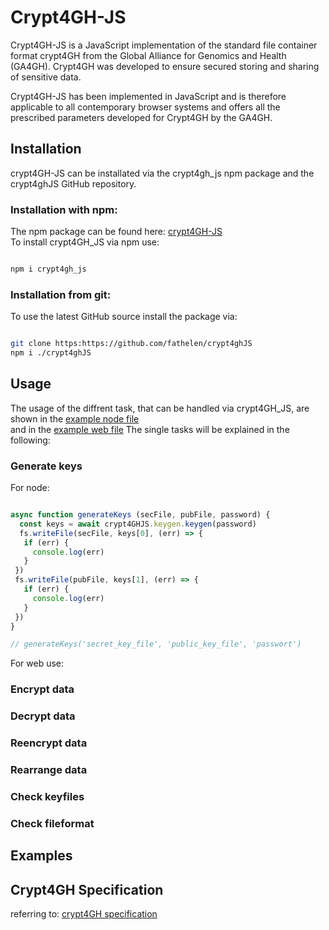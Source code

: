 # Crypt4GH-JS 

Crypt4GH-JS is a JavaScript implementation of the standard file container format crypt4GH from the Global Alliance for Genomics and Health (GA4GH).
Crypt4GH was developed to ensure secured storing and sharing of sensitive data. 

Crypt4GH-JS has been implemented in JavaScript and is therefore applicable to all contemporary browser systems and offers all the prescribed parameters developed for Crypt4GH by the GA4GH.

## Installation 
crypt4GH-JS can be installated via the crypt4gh_js npm package and the crypt4ghJS GitHub repository. 
### Installation with npm: 
The npm package can be found here: [crypt4GH-JS](https://www.npmjs.com/package/crypt4gh_js) <br>
To install crypt4GH_JS via npm use:
```sh

npm i crypt4gh_js

```

 
 ### Installation from git: 
 To use the latest GitHub source install the package via: 
 ```sh

git clone https:https://github.com/fathelen/crypt4ghJS
npm i ./crypt4ghJS

```
 


## Usage 
The usage of the diffrent task, that can be handled via crypt4GH_JS, are shown in  the [example node file](https://github.com/fathelen/crypt4ghJS/blob/master/test/bench.js) <br>
and in the [example web file](https://github.com/fathelen/crypt4ghJS/blob/master/src/index.js)
The single tasks will be explained in the following: <br>

### Generate keys 
For node:
 ```javascript

async function generateKeys (secFile, pubFile, password) {
   const keys = await crypt4GHJS.keygen.keygen(password)
   fs.writeFile(secFile, keys[0], (err) => {
    if (err) {
      console.log(err)
    }
  })
  fs.writeFile(pubFile, keys[1], (err) => {
    if (err) {
      console.log(err)
    }
  })
}

// generateKeys('secret_key_file', 'public_key_file', 'passwort')

```
For web use: 

### Encrypt data 

### Decrypt data

### Reencrypt data

### Rearrange data 

### Check keyfiles 

### Check fileformat

## Examples

## Crypt4GH Specification 

referring to: [crypt4GH specification](http://samtools.github.io/hts-specs/crypt4gh.pdf)

